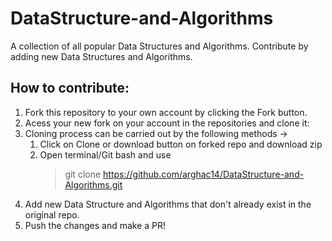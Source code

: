 # DataStructure-and-Algorithms
A collection of all popular Data Structures and Algorithms. Contribute by adding new Data Structures and Algorithms.

## How to contribute:

1. Fork this repository to your own account by clicking the Fork button.
2. Acess your new fork on your account in the repositories and clone it:
3. Cloning process can be carried out by the following methods ->
    1. Click on Clone or download button on forked repo and download zip 
    2. Open terminal/Git bash and use 
        > git clone https://github.com/arghac14/DataStructure-and-Algorithms.git
4. Add new Data Structure and Algorithms that don't already exist in the original repo.
5. Push the changes and make a PR!




